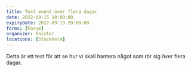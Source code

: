 ```yaml
---
title: Test event över flera dagar
date: 2022-09-15 10:00:00
expiryDate: 2022-09-19 20:00:00
forms: [Forum]
organizer: Gnistor
locations: [Stockholm]
---
```

Detta är ett test för att se hur vi skall hantera något som rör sig över flera dagar.
